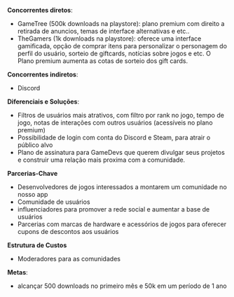 **Concorrentes diretos**:
- GameTree (500k downloads na playstore): plano premium com direito a retirada de anuncios, temas de interface alternativas e etc..
- TheGamers (1k downloads na playstore): oferece uma interface gamificada, opção de comprar itens para personalizar o personagem do perfil do usuário, sorteio de giftcards, notícias sobre jogos e etc. O Plano premium aumenta as cotas de sorteio dos gift cards.

**Concorrentes indiretos**:
- Discord 

**Diferenciais e Soluções**:
- Filtros de usuários mais atrativos, com filtro por rank no jogo, tempo de jogo, notas de interações com outros usuários (acessíveis no plano premium)
- Possibilidade de login com conta do Discord e Steam, para atrair o público alvo
- Plano de assinatura para GameDevs que querem divulgar seus projetos e construir uma relação mais proxima com a comunidade. 

**Parcerias-Chave**
- Desenvolvedores de jogos interessados a montarem um comunidade no nosso app
- Comunidade de usuários 
- influenciadores para promover a rede social e aumentar a base de usuários
- Parcerias com marcas de hardware e acessórios de jogos para oferecer cupons de descontos aos usuários

**Estrutura de Custos**
- Moderadores para as comunidades

**Metas**: 
- alcançar 500 downloads no primeiro mês e 50k em um período de 1 ano

